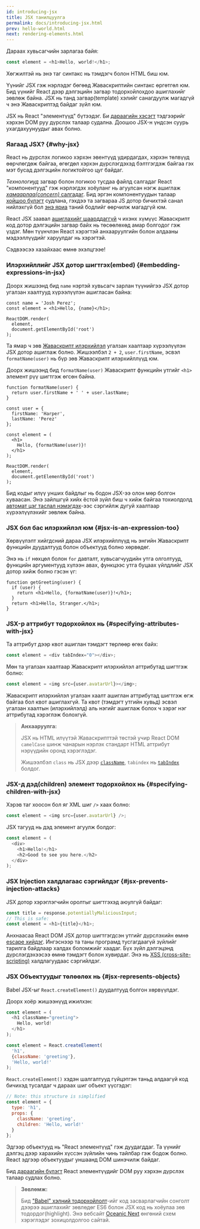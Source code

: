 ```yaml
---
id: introducing-jsx
title: JSX танилцуулга
permalink: docs/introducing-jsx.html
prev: hello-world.html
next: rendering-elements.html
---
```


Дараах хувьсагчийн зарлагаа байя:

```js
const element = <h1>Hello, world!</h1>;
```

Хөгжилтэй нь энэ таг синтакс нь тэмдэгч болон HTML биш юм.

Үүнийг JSX гэж нэрлэдэг бөгөөд Жаваскриптийн синтакс өргөтгөл юм. Бид үүнийг React дээр дэлгэцийн загвар тодорхойлохдоо ашиглахийг зөвлөж байна. JSX нь танд загвар(template) хэлийг санагдуулж магадгүй ч энэ Жаваскриптэд байдаг зүйл юм.

JSX нь React "элементүүд" бүтээдэг. Би [дараагийн хэсэгт](/docs/rendering-elements.html) тэдгээрийг хэрхэн DOM руу дүрслэх талаар судална. Доошоо JSX-н үндсэн суурь ухагдахуунуудыг авах болно.

### Яагаад JSX? {#why-jsx}

React нь дүрслэх логикоо хэрхэн эвентүүд удирдагдах, хэрхэн төлвүүд өөрчлөгдөж байгаа, өгөгдөл хэрхэн дүрслэгдэхэд бэлтгэгдэж байгаа гэх мэт бусад дэлгэцийн логиктойгоо цуг байдаг.

*Технологиуд* загвар болон логикоо тусдаа файлд салгадаг React "компонентууд" гэж нэрлэгдэх хоёуланг нь агуулсан нэгж ашиглаж [*хамаарлаа(concern)* салгадаг](https://en.wikipedia.org/wiki/Separation_of_concerns). Бид эргэн компонентуудын талаар [хойшоо бүлэгт](/docs/components-and-props.html) судлана, гэхдээ та загвараа JS дотор бичихтэй санал нийлэхгүй бол [энэ яриа](https://www.youtube.com/watch?v=x7cQ3mrcKaY) таний бодлийг өөрчилж магадгүй юм.

React JSX заавал [ашиглахийг шаарддаггүй](/docs/react-without-jsx.html) ч ихэнх хүмүүс Жаваскрипт код дотор дэлгэцийн загвар байх нь төсөөлөхөд амар болгодог гэж үздэг. Мөн түүнчлэн React хэрэгтэй анхааруулгийн болон алдааны мэдээллүүдийг харуулдаг нь хэрэгтэй.

Сэдвээсээ хазайхаас өмнө эхэлцгээе!

### Илэрхийллийг JSX дотор шигтгэх(embed) {#embedding-expressions-in-jsx}

Доорх жишээнд бид `name` нэртэй хувьсагч зарлан түүнийгээ JSX дотор угалзан хаалтууд хүрээлүүлэн ашигласан байна:

```js{1,2}
const name = 'Josh Perez';
const element = <h1>Hello, {name}</h1>;

ReactDOM.render(
  element,
  document.getElementById('root')
);
```

Та ямар ч зөв [Жаваскрипт илэрхийлэл](https://developer.mozilla.org/en-US/docs/Web/JavaScript/Guide/Expressions_and_Operators#Expressions) угалзан хаалтаар хүрээлүүлэн JSX дотор ашиглаж болно. Жишээлбэл `2 + 2`, `user.firstName`, эсвэл `formatName(user)` нь бүр зөв Жаваскрипт илэрхийллүүд юм.

Доорх жишээнд бид `formatName(user)` Жаваскрипт функцийн утгийг `<h1>` элемент рүү шигтгэж өгсөн байна.


```js{12}
function formatName(user) {
  return user.firstName + ' ' + user.lastName;
}

const user = {
  firstName: 'Harper',
  lastName: 'Perez'
};

const element = (
  <h1>
    Hello, {formatName(user)}!
  </h1>
);

ReactDOM.render(
  element,
  document.getElementById('root')
);
```

[](codepen://introducing-jsx)

Бид кодыг илүү унших байдлыг нь бодон JSX-ээ олон мөр болгон хуваасан. Энэ зайлшгүй хийх ёстой зүйл биш ч хийж байгаа тохиолдолд [автомат цэг таслал нэмэгдэх](https://stackoverflow.com/q/2846283)-ээс сэргийлж дугуй хаалтаар хүрээлүүлэхийг зөвлөж байна.

### JSX бол бас илэрхийлэл юм {#jsx-is-an-expression-too}

Хөрвүүлэлт хийгдсний дараа JSX илэрхийллүүд нь энгийн Жаваскрипт функцийн дуудалтууд болон объектууд болно хөрвөдөг.

Энэ нь `if` нөхцөл болон `for` давталт, хувьсагчуудийн утга олголтууд, функцийн аргументууд хүлээн авах, функцээс утга буцаах үйлдлийг JSX дотор хийж болно гэсэн үг:

```js{3,5}
function getGreeting(user) {
  if (user) {
    return <h1>Hello, {formatName(user)}!</h1>;
  }
  return <h1>Hello, Stranger.</h1>;
}
```

### JSX-р аттрибут тодорхойлох нь {#specifying-attributes-with-jsx}

Та аттрибут дээр квот ашиглан тэмдэгт төрлөөр өгөх байх:

```js
const element = <div tabIndex="0"></div>;
```

Мөн та угалзан хаалтаар Жаваскрипт илэрхийлэл аттрибутад шигтгэж болно:

```js
const element = <img src={user.avatarUrl}></img>;
```

Жаваскрипт илэрхийлэл угалзан хаалт ашиглан аттрибутад шигтгэж өгж байгаа бол квот ашиглахгүй. Та квот (тэмдэгт утгийн хувьд) эсвэл угалзан хаалтын (илэрхийлэлд) аль нэгийг ашиглаж болох ч зэрэг нэг аттрибутад хэрэглэж болохгүй.

>**Анхааруулга:**
>
>JSX нь HTML илүүтэй Жаваскрипттэй төстэй учир React DOM `camelCase` шинж чанарын нэрлэх стандарт HTML аттрибут нэрүүдийн оронд хэрэглэдэг.
>
>Жишээлбэл `class` нь JSX дээр [`className`](https://developer.mozilla.org/en-US/docs/Web/API/Element/className), `tabindex` нь [`tabIndex`](https://developer.mozilla.org/en-US/docs/Web/API/HTMLElement/tabIndex) болдог.

### JSX-д дэд(children) элемент тодорхойлох нь {#specifying-children-with-jsx}

Хэрэв таг хоосон бол яг XML шиг `/>` хаах болно:

```js
const element = <img src={user.avatarUrl} />;
```

JSX тагууд нь дэд элемент агуулж болдог:

```js
const element = (
  <div>
    <h1>Hello!</h1>
    <h2>Good to see you here.</h2>
  </div>
);
```

### JSX Injection халдлагаас сэргийлдэг {#jsx-prevents-injection-attacks}

JSX дотор хэрэглэгчийн оролтыг шигтгэхэд аюулгүй байдаг:

```js
const title = response.potentiallyMaliciousInput;
// This is safe:
const element = <h1>{title}</h1>;
```

Анхнаасаа React DOM JSX дотор шигтгэгдсэн утгийг дүрслэхийн өмнө [escape хийдэг](https://stackoverflow.com/questions/7381974/which-characters-need-to-be-escaped-on-html). Ингэснээр та таны програмд тусгагдаагүй зүйлийг тарилга байдлаар халдах боломжийг хаадаг. Бүх зүйл дэлгэцэнд дүрслэгдэхээсээ өмнө тэмдэгт болон хувирдаг. Энэ нь [XSS (cross-site-scripting)](https://en.wikipedia.org/wiki/Cross-site_scripting) халдлагуудаас сэргийлдэг.

### JSX Объектуудыг төлөөлөх нь {#jsx-represents-objects}

Babel JSX-ыг `React.createElement()` дуудалтууд болгон хөрвүүлдэг.

Доорх хоёр жишээнүүд ижилхэн:

```js
const element = (
  <h1 className="greeting">
    Hello, world!
  </h1>
);
```

```js
const element = React.createElement(
  'h1',
  {className: 'greeting'},
  'Hello, world!'
);
```

`React.createElement()` хэдэн шалгалтууд гүйцэтгэн таньд алдаагүй код бичихэд тусалдаг ч дараах шиг объект үүсгэдэг:

```js
// Note: this structure is simplified
const element = {
  type: 'h1',
  props: {
    className: 'greeting',
    children: 'Hello, world!'
  }
};
```

Эдгээр объектууд нь "React элементүүд" гэж дуудагддаг. Та үүнийг дэлгэц дээр харахийн хүссэн зүйлийн чинь тайлбар гэж бодож болно. React эдгээр объектуудыг уншаанд DOM шинэчилж байдаг.

Бид [дараагийн бүлэгт](/docs/rendering-elements.html) React элементүүдийг DOM руу хэрхэн дүрслэх талаар судлах болно.

>**Зөвлөмж:**
>
>Бид ["Babel" хэлний тодорхойлолт](https://babeljs.io/docs/editors)-ийг код засварлагчийн сонголт дээрээ ашиглахийг зөвлөдөг ES6 болон JSX код нь хоёулаа зөв тодордог(highlight). Энэ вебсайт [Oceanic Next](https://labs.voronianski.com/oceanic-next-color-scheme/) өнгөний схем хэрэглэдэг зохицолдолгоо сайтай.
